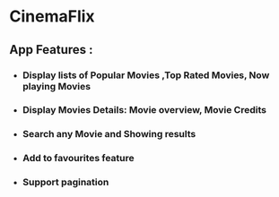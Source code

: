 # CinemaFlix


## App Features : 

 - ###   Display lists of Popular Movies ,Top Rated Movies, Now playing Movies 

- ###  Display Movies Details: Movie overview,  Movie Credits 

- ### Search any Movie and Showing results 

- ###  Add to favourites feature

- ### Support  pagination

